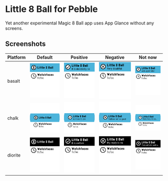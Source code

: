 # Little 8 Ball for Pebble

Yet another experimental Magic 8 Ball app uses App Glance without any screens.

## Screenshots

| Platform | Default | Positive | Negative | Not now |
|-|-|-|-|-|
| basalt |![](screenshots/basalt/idle.png)|![](screenshots/basalt/yes.png)|![](screenshots/basalt/no.png)|![](screenshots/basalt/later.png)|
| chalk |![](screenshots/chalk/idle.png)|![](screenshots/chalk/yes.png)|![](screenshots/chalk/no.png)|![](screenshots/chalk/later.png)|
| diorite |![](screenshots/diorite/idle.png)|![](screenshots/diorite/yes.png)|![](screenshots/diorite/no.png)|![](screenshots/diorite/later.png)|
